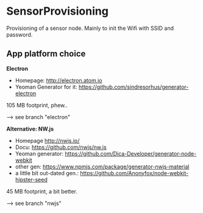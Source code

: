 # SensorProvisioning
Provisioning of a sensor node. Mainly to init the Wifi with SSID and password.

## App platform choice

**Electron**
- Homepage: http://electron.atom.io
- Yeoman Generator for it:  https://github.com/sindresorhus/generator-electron

105 MB footprint, phew..

--> see branch "electron"

**Alternative: NW.js**
- Homepage http://nwjs.io/
- Docu: https://github.com/nwjs/nw.js
- Yeoman generator: https://github.com/Dica-Developer/generator-node-webkit
- other gen: https://www.npmjs.com/package/generator-nwjs-material
- a little bit out-dated gen.: https://github.com/Anonyfox/node-webkit-hipster-seed

45 MB footprint, a bit better.

--> see branch "nwjs"

